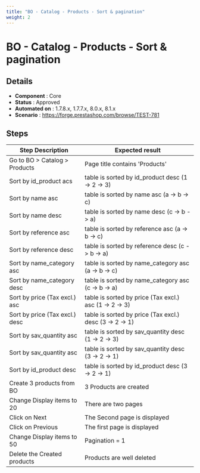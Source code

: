 ```yaml
---
title: "BO - Catalog - Products - Sort & pagination"
weight: 2
---
```


# BO - Catalog - Products - Sort & pagination
## Details
* **Component** : Core
* **Status** : Approved
* **Automated on** : 1.7.8.x, 1.7.7.x, 8.0.x, 8.1.x
* **Scenario** : https://forge.prestashop.com/browse/TEST-781

## Steps
| Step Description | Expected result |
| ----- | ----- |
| Go to BO > Catalog > Products | Page title contains 'Products' |
| Sort by id_product acs | table is sorted by id_product desc (1 -> 2 -> 3) |
| Sort by name asc | table is sorted by name asc (a -> b -> c) |
| Sort by name desc | table is sorted by name desc (c -> b -> a) |
| Sort by reference asc | table is sorted by reference asc (a -> b -> c) |
| Sort by reference desc | table is sorted by reference desc (c -> b -> a) |
| Sort by name_category asc | table is sorted by name_category asc (a -> b -> c) |
| Sort by name_category desc | table is sorted by name_category asc (c -> b -> a) |
| Sort by price (Tax excl.) asc | table is sorted by price (Tax excl.) asc (1 -> 2 -> 3) |
| Sort by price (Tax excl.) desc | table is sorted by price (Tax excl.) desc (3 -> 2 -> 1) |
| Sort by sav_quantity asc | table is sorted by sav_quantity desc (1 -> 2 -> 3) |
| Sort by sav_quantity asc | table is sorted by sav_quantity desc  (3 -> 2 -> 1) |
| Sort by id_product desc | table is sorted by id_product desc (3 -> 2 -> 1) |
| Create 3 products from BO | 3 Products are created |
| Change Display items to 20 | There are two pages |
| Click on Next | The Second page is displayed |
| Click on Previous | The first page is displayed |
| Change Display items to 50 | Pagination = 1 |
| Delete the Created products | Products are well deleted |
